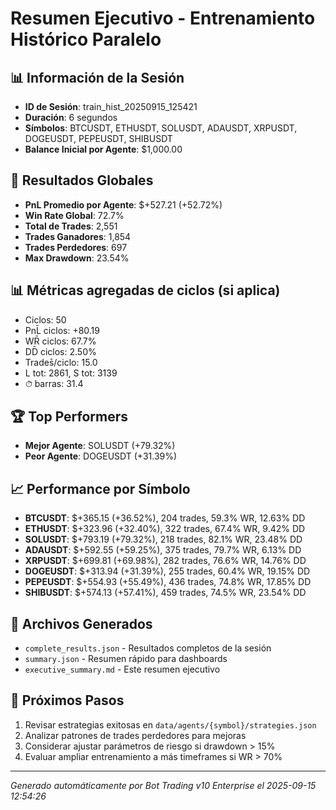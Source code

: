 # Resumen Ejecutivo - Entrenamiento Histórico Paralelo

## 📊 Información de la Sesión
- **ID de Sesión**: train_hist_20250915_125421
- **Duración**: 6 segundos
- **Símbolos**: BTCUSDT, ETHUSDT, SOLUSDT, ADAUSDT, XRPUSDT, DOGEUSDT, PEPEUSDT, SHIBUSDT
- **Balance Inicial por Agente**: $1,000.00

## 🎯 Resultados Globales
- **PnL Promedio por Agente**: $+527.21 (+52.72%)
- **Win Rate Global**: 72.7%
- **Total de Trades**: 2,551
- **Trades Ganadores**: 1,854
- **Trades Perdedores**: 697
- **Max Drawdown**: 23.54%

## 📊 Métricas agregadas de ciclos (si aplica)
- Ciclos: 50
- PnL̄ ciclos: +80.19
- WR̄ ciclos: 67.7%
- DD̄ ciclos: 2.50%
- Trades̄/ciclo: 15.0
- L tot: 2861, S tot: 3139
- ⏱̄ barras: 31.4


## 🏆 Top Performers
- **Mejor Agente**: SOLUSDT (+79.32%)
- **Peor Agente**: DOGEUSDT (+31.39%)

## 📈 Performance por Símbolo
- **BTCUSDT**: $+365.15 (+36.52%), 204 trades, 59.3% WR, 12.63% DD
- **ETHUSDT**: $+323.96 (+32.40%), 322 trades, 67.4% WR, 9.42% DD
- **SOLUSDT**: $+793.19 (+79.32%), 218 trades, 82.1% WR, 23.48% DD
- **ADAUSDT**: $+592.55 (+59.25%), 375 trades, 79.7% WR, 6.13% DD
- **XRPUSDT**: $+699.81 (+69.98%), 282 trades, 76.6% WR, 14.76% DD
- **DOGEUSDT**: $+313.94 (+31.39%), 255 trades, 60.4% WR, 19.15% DD
- **PEPEUSDT**: $+554.93 (+55.49%), 436 trades, 74.8% WR, 17.85% DD
- **SHIBUSDT**: $+574.13 (+57.41%), 459 trades, 74.5% WR, 23.54% DD

## 📁 Archivos Generados
- `complete_results.json` - Resultados completos de la sesión
- `summary.json` - Resumen rápido para dashboards
- `executive_summary.md` - Este resumen ejecutivo

## 🎯 Próximos Pasos
1. Revisar estrategias exitosas en `data/agents/{symbol}/strategies.json`
2. Analizar patrones de trades perdedores para mejoras
3. Considerar ajustar parámetros de riesgo si drawdown > 15%
4. Evaluar ampliar entrenamiento a más timeframes si WR > 70%

---
*Generado automáticamente por Bot Trading v10 Enterprise el 2025-09-15 12:54:26*

